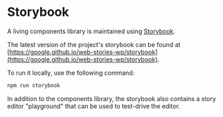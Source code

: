 # Storybook

A living components library is maintained using [Storybook](https://storybook.js.org/).

The latest version of the project's storybook can be found at [https://google.github.io/web-stories-wp/storybook](https://google.github.io/web-stories-wp/storybook).

To run it locally, use the following command:

```bash
npm run storybook
```

In addition to the components library, the storybook also contains a story editor "playground" that can be used to test-drive the editor.
